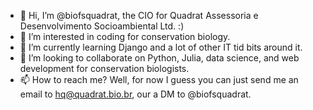 - 👋 Hi, I’m @biofsquadrat, the CIO for Quadrat Assessoria e Desenvolvimento Socioambiental Ltd. :)
- 👀 I’m interested in coding for conservation biology.
- 🌱 I’m currently learning Django and a lot of other IT tid bits around it.
- 💞️ I’m looking to collaborate on Python, Julia, data science, and web development for conservation biologists.
- 📫 How to reach me? Well, for now I guess you can just send me an email to hq@quadrat.bio.br, our a DM to @biofsquadrat.

<!---
biofsquadrat/biofsquadrat is a ✨ special ✨ repository because its `README.md` (this file) appears on your GitHub profile.
You can click the Preview link to take a look at your changes.
--->
